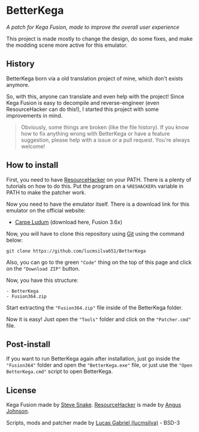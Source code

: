 # BetterKega
*A patch for Kega Fusion, made to improve the overall user experience*

This project is made mostly to change the design, do some fixes, and make the modding scene more active for this emulator.

## History
BetterKega born via a old translation project of mine, which don't exists anymore.

So, with this, anyone can translate and even help with the project! Since Kega Fusion is easy to decompile and reverse-engineer (even ResourceHacker can do this!), I started this project with some improvements in mind.

> Obviously, some things are broken (like the file history). If you know how to fix anything wrong with BetterKega or have a feature suggestion, please help with a issue or a pull request. You're always welcome!

## How to install
First, you need to have [ResourceHacker] on your PATH. There is a plenty of tutorials on how to do this. Put the program on a ``%RESHACKER%`` variable in PATH to make the patcher work.

Now you need to have the emulator itself. There is a download link for this emulator on the official website:
- [Carpe Ludum] (download here, Fusion 3.6x)

Now, you will have to clone this repository using [Git] using the command below:
```
git clone https://github.com/lucmsilva651/BetterKega
```
Also, you can go to the green ``"Code"`` thing on the top of this page and click on the ``"Download ZIP"`` button.

Now, you have this structure:
```
- BetterKega
- Fusion364.zip
```
Start extracting the ``"Fusion364.zip"`` file inside of the BetterKega folder.

Now it is easy! Just open the ``"Tools"`` folder and click on the ``"Patcher.cmd"`` file.

## Post-install
If you want to run BetterKega again after installation, just go inside the ``"Fusion364"`` folder and open the ``"BetterKega.exe"`` file, or just use the ``"Open BetterKega.cmd"`` script to open BetterKega.

## License
Kega Fusion made by [Steve Snake]. [ResourceHacker] is made by [Angus Johnson].

Scripts, mods and patcher made by [Lucas Gabriel (lucmsilva)] - BSD-3


[Lucas Gabriel (lucmsilva)]: https://github.com/lucmsilva651
[Angus Johnson]: https://www.angusj.com/
[Steve Snake]: https://twitter.com/RealSteveSnake
[Carpe Ludum]: https://www.carpeludum.com/kega-fusion/
[Git]: https://git-scm.com
[ResourceHacker]: https://angusj.com/resourcehacker